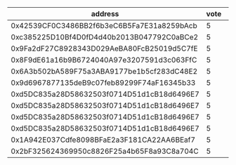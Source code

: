 address|vote|timestamp|signature
---|---|---|---
0x42539CF0C3486BB2f6b3eC6B5Fa7E31a8259bAcb|5|1611666365|0x459a17c24c81c14d17e2a5d4ec63571f8a47522de9c7bd7323da545cf64b760578f423e11251d2bd80018d9e911ec921a7df2ccbbb789fed2ca7c1f15043abe31c
0xc385225D10Bf4D0fD4d40b2013B047792C0aBCe2|5|1611666388|0xde73b16398431e33c17c4f82e1013e85416baae55fbe94056b893a2588ae432a7d41debeef78c1eb94bb83ddc9cfe8437d3a95ace6671cc42044724da9db8cea1b
0x9Fa2dF27C8928343D029AeBA80FcB25019d5C7fE|5|1611666399|0xc1b9c2cba104913811541727fb75a0d2b0649cd3bafa22277f1cfa78d6a450a74489746c27a6a1628e944884f95246f077e38225e19e612e408de26307f55bf51b
0x8F9dE61a16b9B6724040A97e3207591d3c063FfC|5|1611666408|0x4ee3adad54e39ffe3724e16c85425e0fd061c3b38f35d7918bbdc0e5dc98ffaa56b31565cb265440e2841c25474b51c5614bf078ac87583a35bf03dec1e661ac1c
0x6A3b502bA589F75a3ABA9177be1b5cf283dC48E2|5|1611666425|0x8385ae8c9336e978e289adc30b2f3f939ee0cbd9a7740a03dfcac58a18d45c462e820d147dad7fbe48aa90a783e826477ed2f0aa4e5e018bf5b0f89acd659f181c
0x9d6967877135deB9c07feb89299F74aF16345b33|5|1611666441|0xeed54415b119c73b2e7758691b8432921b518dacdcac167d446a73e8ac151a26430704c3c64490bb62f9bfe7fa5564ce92a44aa696126763d8dcd08401561dc51b
0xd5DC835a28D58632503f0714D51d1cB18d6496E7|5|1611668601|0xeee6c3cfaf8a20068080a6dce2542d63fa499ca1e8e91f3f495128a8c40c7cb80eebe62e196c8db032c2f0f5d0bc58c2f5b3caf1affc309b0efc2c6b43ffd8101c
0xd5DC835a28D58632503f0714D51d1cB18d6496E7|5|1611668688|0x61a5061014be58b48fbf68d6e7f506104471c04e57d768ce07be9f282423af700bf2a41b46232e8358a71870b305cc829da658390b7331304b35bad47903f8811c
0xd5DC835a28D58632503f0714D51d1cB18d6496E7|5|1611668737|0x6364eae61d38f7fb1c312e2da66265e46fbc2b13252e0d4d90d6092ed2dfd63f79ebec6b080c4c9d8fe9b194cb8a0cf9dfef2b842711cc9e54d1f2b4addcfa681b
0xd5DC835a28D58632503f0714D51d1cB18d6496E7|5|1611668769|0x3f4d2a94608333478bdc2f5dcccafac8d233fce8aebfe505106bd825fb6400c15e882e32c398be61cbc441a0b35e9674c82f1a09f0809cb1f2972ce33b1c03f31b
0x1A942E037Cdfe8098BFaE2a3F181CA22AA6BEaf7|5|1611669314|0x96363c787edba1a50869fe251691f30c20272a1de675211c5b1486bffd7235fe31b34c494c371ebcf2afafebe7180238c7c75434b17533c0baa36829a88aadba1c
0x2bF325624369950c8826F25a4b65F8a93C8a704C|5|1611669987|0x7361f5fe3a83466a848b72c18dad5724b49507abb311894609fa9675e6ba424017742f884fd7988ec144c34bc0f12b7efb38afb2b9153273a63925c2270922b21b